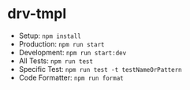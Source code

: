 # drv-tmpl

- Setup: `npm install`
- Production: `npm run start`
- Development: `npm run start:dev`
- All Tests: `npm run test`
- Specific Test: `npm run test -t testNameOrPattern`
- Code Formatter: `npm run format`
